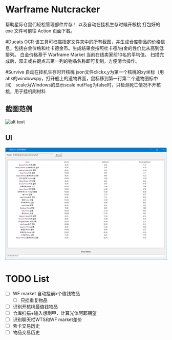 # Warframe Nutcracker
帮助星际仓鼠们轻松管理部件库存！
以及自动在挂机生存时候开核桃
打包好的 exe 文件可前往 Action 页面下载。

#Ducats OCR
该工具可扫描指定文件夹中的所有截图，并生成仓库物品的价格信息，包括白金价格和杜卡德金币。生成结果会按照杜卡德/白金的性价比从高到低排列。
白金价格基于 Warframe Market 当前在线卖家前10名的平均值。
扫描完成后，双击或右键点击第一列的物品名称即可复制，方便清仓操作。

#Survive
自动在挂机生存时开核桃
json文件clickx,y为第一个核桃的xy坐标（用ahk的windowspy，打开船上的遗物界面，鼠标移到第一行第二个遗物图标中间）
scale为Windows的显示scale
nutFlag为false时，只检测死亡情况不开核桃，用于挂机刷材料


## 截图范例
![alt text](https://github.com/requiem2017/WarframeDucatsOCR/blob/main/example/test.png)
## UI
![alt text](https://github.com/requiem2017/WarframeDucatsOCR/blob/main/example/UI.png)
# TODO List
- [ ] WF market 自动挂前x个值钱物品
  - [ ] 只挂重复物品
- [ ] 识别开核桃最值钱物品
- [ ] 仓库扫描+输入想刷甲，计算光体阿耶期望
- [ ] 识别聊天栏WTS和WF market差价
- [ ] 紫卡交易历史
- [ ] 物品交易历史
